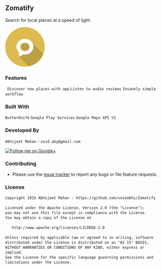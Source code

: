 ## Zomatify

Search for local places at a speed of light.

![Zomatify](app/src/main/res/drawable/messages.png)

### Features
 
``` Discover new places with app```
``` Listen to audio reviews ```
``` Insanely simple workflow ```

### Built With

`ButterKnife` `Google Play Services` `Google Maps API V2`

### Developed By

`Abhijeet Mohan` - `void.aby@gmail.com`

<a href="https://plus.google.com/104070882148677917719/about">
  <img alt="Follow me on Google+"
       src="http://data.pkmmte.com/temp/social_google_plus_logo.png" />
</a>


### Contributing

- Please use the [issue tracker](https://github.com/voidabhi/Zomatify/issues) to report any bugs or file feature requests.


### License

```
Copyright 2015 Abhijeet Mohan - https://github.com/voidabhi/Zomatify

Licensed under the Apache License, Version 2.0 (the "License");
you may not use this file except in compliance with the License.
You may obtain a copy of the License at

   http://www.apache.org/licenses/LICENSE-2.0

Unless required by applicable law or agreed to in writing, software
distributed under the License is distributed on an "AS IS" BASIS,
WITHOUT WARRANTIES OR CONDITIONS OF ANY KIND, either express or implied.
See the License for the specific language governing permissions and
limitations under the License.
```



